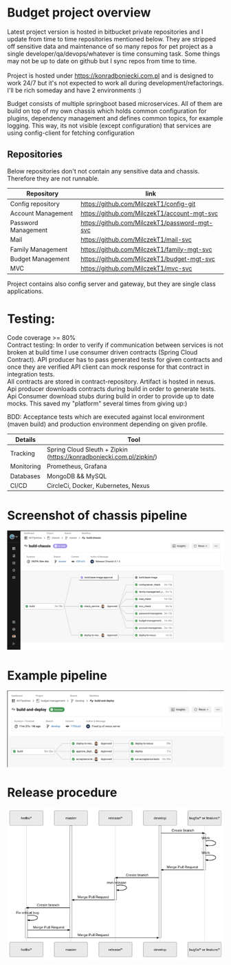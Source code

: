 # Budget project overview <br/>
Latest project version is hosted in bitbucket private repositories and I update from time to time repositories mentioned below. They are stripped off sensitive data and maintenance of so many repos for pet project as a single developer/qa/devops/whatever is time consuming task. Some things may not be up to date on github but I sync repos from time to time.<br/><br/> Project is hosted under https://konradboniecki.com.pl and is designed to work 24/7 but it's not expected to work all during development/refactorings. I'll be rich someday and have 2 environments :)

Budget consists of multiple springboot based microservices. All of them are build on top of my own chassis which holds common configuration for plugins, dependency management and defines common topics, for example logging. This way, its not visible (except configuration) that services are using config-client for fetching configuration

## Repositories
Below repositories don't not contain any sensitive data and chassis. Therefore they are not runnable.

Repository | link |
--- | --- |
Config repository | https://github.com/MilczekT1/config-git |
Account Management | https://github.com/MilczekT1/account-mgt-svc
Password Management | https://github.com/MilczekT1/password-mgt-svc
Mail | https://github.com/MilczekT1/mail-svc
Family Management | https://github.com/MilczekT1/family-mgt-svc
Budget Management | https://github.com/MilczekT1/budget-mgt-svc
MVC | https://github.com/MilczekT1/mvc-svc

Project contains also config server and gateway, but they are single class applications.

# Testing:<br/>
Code coverage >= 80% <br/>
Contract testing: In order to verify if communication between services is not broken at build time I use consumer driven contracts (Spring Cloud Contract). API producer has to pass generated tests for given contracts and once they are verified API client can mock response for that contract in integration tests. </br>All contracts are stored in contract-repository. Artifact is hosted in nexus. Api producer downloads contracts during build  in order to generate tests. Api Consumer download stubs during build in order to provide up to date mocks. This saved my "platform" several times from giving up:)

BDD: Acceptance tests which are executed against local environment (maven build) and production environment depending on given profile.

 Details | Tool |
--- | --- |
Tracking | Spring Cloud Sleuth + Zipkin (https://konradboniecki.com.pl/zipkin/)
Monitoring | Prometheus, Grafana
Databases | MongoDB && MySQL
CI/CD | CircleCi, Docker, Kubernetes, Nexus |

# Screenshot of chassis pipeline
![plot](./img/circleci-chassis.png)
# Example pipeline
![plot](./img/circleci-pipeline.png)
# Release procedure
![plot](./img/release-procedure.png)

